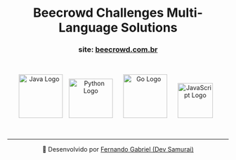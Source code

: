 <h1 align="center"> Beecrowd Challenges Multi-Language Solutions </h1>

<h3 align="center"> site: <a href="https://www.beecrowd.com.br/judge/pt" target="_blank">beecrowd.com.br</a></h3>

<br>
<p align="center">
    <img src="https://cdn.jsdelivr.net/gh/devicons/devicon/icons/java/java-original-wordmark.svg" width="100" height="100" alt="Java Logo"/> 
    <img src="https://cdn.jsdelivr.net/gh/devicons/devicon/icons/python/python-original-wordmark.svg" width="100" height="90" hspace="10" alt="Python Logo"/> 
    <img src="https://cdn.jsdelivr.net/gh/devicons/devicon/icons/go/go-original-wordmark.svg" width="100" height="100" hspace="10" alt="Go Logo"/> 
    <img src="https://cdn.jsdelivr.net/gh/devicons/devicon/icons/javascript/javascript-original.svg" width="80" height="80" hspace="10" alt="JavaScript Logo"/> 
</p>

<br>

---

<p align="center">
    🔗 Desenvolvido por <a href="https://www.linkedin.com/in/enginnerfernandogabriel/" target="_blank">Fernando Gabriel (Dev Samurai)</a>
</p>